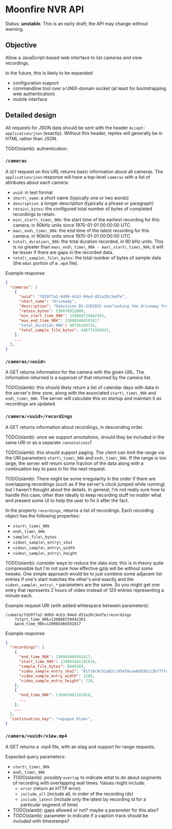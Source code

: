 # Moonfire NVR API

Status: **unstable**. This is an early draft; the API may change without
warning.

## Objective

Allow a JavaScript-based web interface to list cameras and view recordings.

In the future, this is likely to be expanded:

*   configuration support
*   commandline tool over a UNIX-domain socket
    (at least for bootstrapping web authentication)
*   mobile interface

## Detailed design

All requests for JSON data should be sent with the header `Accept:
application/json` (exactly). Without this header, replies will generally be in
HTML rather than JSON.

TODO(slamb): authentication.

### `/cameras`

A `GET` request on this URL returns basic information about all cameras. The
`application/json` response will have a top-level `cameras` with a list of
attributes about each camera:

*   `uuid`: in text format
*   `short\_name`: a short name (typically one or two words)
*   `description`: a longer description (typically a phrase or paragraph)
*   `retain\_bytes`: the configured total number of bytes of completed
    recordings to retain.
*   `min\_start\_time\_90k`: the start time of the earliest recording for this
    camera, in 90kHz units since 1970-01-01 00:00:00 UTC.
*   `max\_end\_time\_90k`: the end time of the latest recording for this
    camera, in 90kHz units since 1970-01-01 00:00:00 UTC.
*   `total\_duration\_90k`: the total duration recorded, in 90 kHz units.
    This is no greater than `max\_end\_time\_90k - max\_start\_time\_90k`; it
    will be lesser if there are gaps in the recorded data.
*   `total\_sample\_file\_bytes`: the total number of bytes of sample data (the
    `mdat` portion of a `.mp4` file).

Example response:

```json
{
  "cameras": [
    {
      "uuid": "fd20f7a2-9d69-4cb3-94ed-d51a20c3edfe",
      "short_name": "driveway",
      "description": "Hikvision DS-2CD2032 overlooking the driveway from east",
      "retain_bytes": 536870912000,
      "min_start_time_90k": 130888729442361,
      "max_end_time_90k": 130985466591817
      "total_duration_90k": 96736169725,
      "total_sample_file_bytes": 446774393937,
    },
    ...
  ],
}
```

### `/cameras/<uuid>`

A GET returns information for the camera with the given URL. The information
returned is a superset of that returned by the camera list.

TODO(slamb): this should likely return a list of calendar days with data in the
server's time zone, along with the associated `start\_time\_90k` and
`end\_time\_90k`. The server will calculate this on startup and maintain it
as recordings are updated.

### `/camera/<uuid>/recordings`

A GET returns information about recordings, in descending order.

TODO(slamb): once we support annotations, should they be included in the same
URI or as a separate `/annotations`?

TODO(slamb): this should support paging. The client can limit the range via
the URI parameters `start\_time\_90k` and `end\_time\_90k`. If the range is
too large, the server will return some fraction of the data along with a
continuation key to pass in for the next request.

TODO(slamb): There might be some irregularity in the order if there are
overlapping recordings (such as if the server's clock jumped while running)
but I haven't thought about the details. In general, I'm not really sure how
to handle this case, other than ideally to keep recording stuff no matter what
and present some UI to help the user to fix it after the
fact.

In the property `recordings`, returns a list of recordings. Each recording
object has the following properties:

*   `start\_time\_90k`
*   `end\_time\_90k`
*   `sample\_file\_bytes`
*   `video\_sample\_entry\_sha1`
*   `video\_sample\_entry\_width`
*   `video\_sample\_entry\_height`

TODO(slamb): consider ways to reduce the data size; this is in theory quite
compressible but I'm not sure how effective gzip will be without some tweaks.
One simple approach would be to just combine some adjacent list entries if
one's start matches the other's end exactly and the `video\_sample\_entry\_*`
parameters are the same. So you might get one entry that represents 2 hours of
video instead of 120 entries representing a minute each.

Example request URI (with added whitespace between parameters):

```
/camera/fd20f7a2-9d69-4cb3-94ed-d51a20c3edfe/recordings
    ?start_time_90k=130888729442361
    &end_time_90k=130985466591817
```

Example response:

```json
{
  "recordings": [
    {
      "end_time_90k": 130985466591817,
      "start_time_90k": 130985461191810,
      "sample_file_bytes": 8405564,
      "video_sample_entry_sha1": "81710c9c51a02cc95439caa8dd3bc12b77ffe767",
      "video_sample_entry_width": 1280,
      "video_sample_entry_height": 720,
    },
    {
      "end_time_90k": 130985461191810,
      ...
    },
    ...
  ],
  "continuation_key": "<opaque blob>",
}
```

### `/camera/<uuid>/view.mp4`

A GET returns a .mp4 file, with an etag and support for range requests.

Expected query parameters:

*   `start\_time\_90k`
*   `end\_time\_90k`
*   TODO(slamb): possibly `overlap` to indicate what to do about segments of
    recording with overlapping wall times. Values might include:
    *   `error` (return an HTTP error)
    *   `include_all` (include all, in order of the recording ids)
    *   `include_latest` (include only the latest by recording id for a
        particular segment of time)
*   TODO(slamb): gaps allowed or not? maybe a parameter for this also?
*   TODO(slamb): parameter to indicate if a caption track should be included
    with timestamps?

